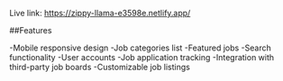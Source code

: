 Live link: https://zippy-llama-e3598e.netlify.app/

##Features

-Mobile responsive design
-Job categories list
-Featured jobs
-Search functionality
-User accounts
-Job application tracking
-Integration with third-party job boards
-Customizable job listings




